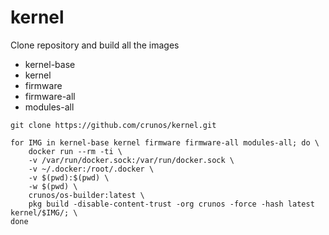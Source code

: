 # kernel

Clone repository and build all the images
- kernel-base
- kernel
- firmware
- firmware-all
- modules-all

```
git clone https://github.com/crunos/kernel.git

for IMG in kernel-base kernel firmware firmware-all modules-all; do \
    docker run --rm -ti \
    -v /var/run/docker.sock:/var/run/docker.sock \
    -v ~/.docker:/root/.docker \
    -v $(pwd):$(pwd) \
    -w $(pwd) \
    crunos/os-builder:latest \
    pkg build -disable-content-trust -org crunos -force -hash latest kernel/$IMG/; \
done
```
